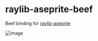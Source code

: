 # raylib-aseprite-beef
 
Beef binding for [raylib-aseprite](https://github.com/RobLoach/raylib-aseprite)

![image](https://github.com/user-attachments/assets/76dd056e-bba0-40e6-b638-8acd744ca40b)
